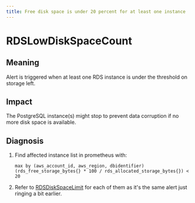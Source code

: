 ```yaml
---
title: Free disk space is under 20 percent for at least one instance
---
```


# RDSLowDiskSpaceCount

## Meaning

Alert is triggered when at least one RDS instance is under the threshold on storage left.

## Impact

The PostgreSQL instance(s) might stop to prevent data corruption if no more disk space is available.

## Diagnosis

1. Find affected instance list in prometheus with:

   ```promql
   max by (aws_account_id, aws_region, dbidentifier) (rds_free_storage_bytes{} * 100 / rds_allocated_storage_bytes{}) < 20
   ```

1. Refer to [RDSDiskSpaceLimit](RDSDiskSpaceLimit.md) for each of them as it's the same alert just ringing a bit earlier.
